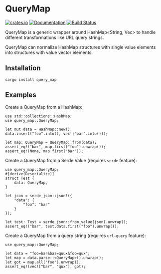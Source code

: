 # QueryMap

[![crates.io][crate-image]][crate-link]
[![Documentation][doc-image]][doc-link]
[![Build Status][build-image]][build-link]

QueryMap is a generic wrapper around HashMap<String, Vec<String>>
to handle different transformations like URL query strings.

QueryMap can normalize HashMap structures with single value elements
into structures with value vector elements.

## Installation

```
cargo install query_map
```

## Examples

Create a QueryMap from a HashMap:

```
use std::collections::HashMap;
use query_map::QueryMap;

let mut data = HashMap::new();
data.insert("foo".into(), vec!["bar".into()]);

let map: QueryMap = QueryMap::from(data);
assert_eq!("bar", map.first("foo").unwrap());
assert_eq!(None, map.first("bar"));
```

Create a QueryMap from a Serde Value (requires `serde` feature):

```ignore
use query_map::QueryMap;
#[derive(Deserialize)]
struct Test {
    data: QueryMap,
}

let json = serde_json::json!({
    "data": {
        "foo": "bar"
    }
});

let test: Test = serde_json::from_value(json).unwrap();
assert_eq!("bar", test.data.first("foo").unwrap());
```

Create a QueryMap from a query string (requires `url-query` feature):

```
use query_map::QueryMap;

let data = "foo=bar&baz=quux&foo=qux";
let map = data.parse::<QueryMap>().unwrap();
let got = map.all("foo").unwrap();
assert_eq!(vec!["bar", "qux"], got);
```

[//]: # (badges)

[crate-image]: https://img.shields.io/crates/v/query_map.svg
[crate-link]: https://crates.io/crates/query_map
[doc-image]: https://docs.rs/query_map/badge.svg
[doc-link]: https://docs.rs/query_map
[build-image]: https://github.com/calavera/query-map-rs/workflows/Build/badge.svg
[build-link]: https://github.com/calavera/query-map-rs/actions?query=workflow%3ACI+branch%3Amain